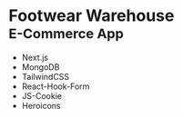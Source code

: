 # Footwear Warehouse <br/> <small>E-Commerce App</small>


*   Next.js
*   MongoDB
*   TailwindCSS
*   React-Hook-Form
*   JS-Cookie
*   Heroicons